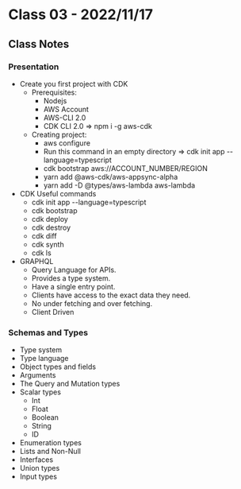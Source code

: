 # Class 03 - 2022/11/17

## Class Notes

### Presentation

- Create you first project with CDK
  - Prerequisites:
    - Nodejs
    - AWS Account
    - AWS-CLI 2.0
    - CDK CLI 2.0 => npm i -g aws-cdk
  - Creating project:
    - aws configure
    - Run this command in an empty directory => cdk init app --language=typescript
    - cdk bootstrap aws://ACCOUNT_NUMBER/REGION
    - yarn add @aws-cdk/aws-appsync-alpha
    - yarn add -D @types/aws-lambda aws-lambda
- CDK Useful commands
  - cdk init app --language=typescript
  - cdk bootstrap
  - cdk deploy
  - cdk destroy
  - cdk diff
  - cdk synth
  - cdk ls
- GRAPHQL
  - Query Language for APIs.
  - Provides a type system.
  - Have a single entry point.
  - Clients have access to the exact data they need.
  - No under fetching and over fetching.
  - Client Driven

### Schemas and Types

- Type system
- Type language
- Object types and fields
- Arguments
- The Query and Mutation types
- Scalar types
  - Int
  - Float
  - Boolean
  - String
  - ID
- Enumeration types
- Lists and Non-Null
- Interfaces
- Union types
- Input types
